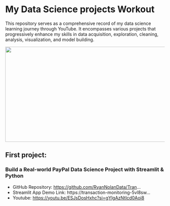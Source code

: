 # My Data Science projects Workout
This repository serves as a comprehensive record of my data science learning journey through YouTube. It encompasses various projects that progressively enhance my skills in data acquisition, exploration, cleaning, analysis, visualization, and model building.

<img width="750" height= "300" src="https://wallpapercave.com/wp/wp4748439.jpg">

## First project:
### Build a Real-world PayPal Data Science Project with Streamlit & Python <br>
- GitHub Repository: https://github.com/RyanNolanData/Tran...
- Streamlit App Demo Link: https://transaction-monitoring-5vl8sw...
- Youtube: https://youtu.be/ESJsDosHxhc?si=gYlgAzNtIcd0Aoi8
